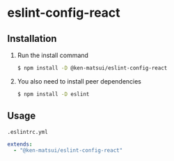 # eslint-config-react

## Installation

1. Run the install command
   ```bash
   $ npm install -D @ken-matsui/eslint-config-react
   ```
2. You also need to install peer dependencies
   ```bash
   $ npm install -D eslint
   ```

## Usage

`.eslintrc.yml`

```yaml
extends:
  - "@ken-matsui/eslint-config-react"
```
